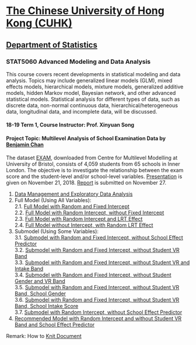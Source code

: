 # [The Chinese University of Hong Kong (CUHK)](http://www.cuhk.edu.hk/english/index.html)
## [Department of Statistics](http://www.sta.cuhk.edu.hk/home.aspx)
### STAT5060 Advanced Modeling and Data Analysis
This course covers recent developments in statistical modeling and data analysis. Topics may include generalized linear models (GLM), mixed effects models, hierarchical models, mixture models, generalized additive models, hidden Markov model, Bayesian network, and other advanced statistical models. Statistical analysis for different types of data, such as discrete data, non-normal continuous data, hierarchical/heterogeneous data, longitudinal data, and incomplete data, will be discussed.

#### 18-19 Term 1, Course Instructor: Prof. Xinyuan Song
#### Project Topic: Multilevel Analysis of School Examination Data by [Benjamin Chan](http://www.linkedin.com/in/benjamin-chan-chun-ho)
The dataset [EXAM](http://www.bristol.ac.uk/cmm/learning/mmsoftware/data-rev.html), downloaded from Centre for Multilevel Modelling at University of Bristol, consists of 4,059 students from 65 schools in Inner London. The objective is to investigate the relationship between the exam score and the student-level and/or school-level variables. [Presentation](https://github.com/BenjaminChanChunHo/Advanced-Modeling-and-Data-Analysis/blob/master/Presentation_Slide_Benjamin_Chan.pdf) is given on November 21, 2018. [Report](https://github.com/BenjaminChanChunHo/Advanced-Modeling-and-Data-Analysis/blob/master/Report_Benjamin_Chan.pdf) is submitted on November 27.
1. [Data Management and Exploratory Data Analysis](http://rpubs.com/Benjamin_Chan_Chun_Ho/STAT5060_Exploratory_Data_Analysis)
2. Full Model (Using All Variables): </br>
2.1. [Full Model with Random and Fixed Intercept](http://rpubs.com/Benjamin_Chan_Chun_Ho/STAT5060_Full_Model_2) </br>
2.2. [Full Model with Random Intercept, without Fixed Intercept](http://rpubs.com/Benjamin_Chan_Chun_Ho/Full_Model_3) </br>
2.3. [Full Model with Random Intercept and LRT Effect](http://rpubs.com/Benjamin_Chan_Chun_Ho/Full_Model_4) </br>
2.4. [Full Model without Intercept, with Random LRT Effect](http://rpubs.com/Benjamin_Chan_Chun_Ho/Full_Model_5)
3. Submodel (Using Some Variables): </br>
3.1. [Submodel with Random and Fixed Intercept, without School Effect Predictor](http://rpubs.com/Benjamin_Chan_Chun_Ho/Full_Model_6) </br>
3.2. [Submodel with Random and Fixed Intercept, without Student VR Band](http://rpubs.com/Benjamin_Chan_Chun_Ho/Full_Model_7) </br>
3.3. [Submodel with Random and Fixed Intercept, without Student VR and Intake Band](http://rpubs.com/Benjamin_Chan_Chun_Ho/Full_Model_8) </br>
3.4. [Submodel with Random and Fixed Intercept, without Student Gender and VR Band](http://rpubs.com/Benjamin_Chan_Chun_Ho/Full_Model_9) </br>
3.5. [Submodel with Random and Fixed Intercept, without Student VR Band, School Gender](http://rpubs.com/Benjamin_Chan_Chun_Ho/Full_Model_10) </br>
3.6. [Submodel with Random and Fixed Intercept, without Student VR Band, School Intake Score](http://rpubs.com/Benjamin_Chan_Chun_Ho/Full_Model_11) </br>
3.7. [Submodel with Random Intercept, without School Effect Predictor](http://rpubs.com/Benjamin_Chan_Chun_Ho/Full_Model_12) </br>
4. [Recommended Model with Random Intercept and without Student VR Band and School Effect Predictor](http://rpubs.com/Benjamin_Chan_Chun_Ho/Full_Model_13)

Remark: How to [Knit Document](https://raw.githubusercontent.com/BenjaminChanChunHo/Advanced-Modeling-and-Data-Analysis/master/Knit%20Document.PNG)
